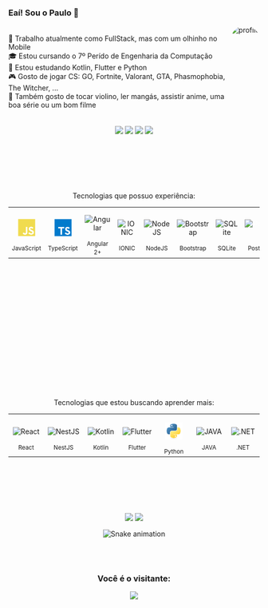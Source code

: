 ### Eaí! Sou o Paulo 👋

<img align="right" alt="profile" height="150" style="border-radius:50px;"
    src="https://media.discordapp.net/attachments/956389426337050625/956389455567130694/luffy.jpeg?width=960&height=564">

<div style="display: inline_block;">

<br>
🔭 Trabalho atualmente como FullStack, mas com um olhinho no Mobile

<br>
🎓 Estou cursando o 7º Perído de Engenharia da Computação

<br>
🌱 Estou estudando Kotlin, Flutter e Python

<br>
🎮 Gosto de jogar CS: GO, Fortnite, Valorant, GTA, Phasmophobia, The Witcher, ...

<br>
🎨 Também gosto de tocar violino, ler mangás, assistir anime, uma boa série ou um bom filme

<br>
<br>
<br>
<div align="center">
    <a href="https://www.instagram.com/o.paulooo/" target="_blank"><img
            src="https://img.shields.io/badge/-Instagram-%23E4405F?style=for-the-badge&logo=instagram&logoColor=white"
            target="_blank"></a>
    <a href="https://www.twitch.tv/0pixter" target="_blank"><img
            src="https://img.shields.io/badge/Twitch-9146FF?style=for-the-badge&logo=twitch&logoColor=white"
            target="_blank"></a>
    <a href="https://www.linkedin.com/in/paulo-victor-cruz" target="_blank"><img
            src="https://img.shields.io/badge/-LinkedIn-%230077B5?style=for-the-badge&logo=linkedin&logoColor=white"
            target="_blank"></a>
    <a href="https://opaulooo.github.io/portfolio/" target="_blank"><img
            src="https://img.shields.io/badge/website-000000?style=for-the-badge&logo=About.me&logoColor=white"
            target="_blank"></a>
</div>


<br>
<br>

##
<br>
<br>

<div style="display: inline_block; margin-bottom: 14em;" align="center">
<p>Tecnologias que possuo experiência:</p>

<div>
  <table>
  <tr style="width=100%">
  <td align="center" width="120px">
  <p>
      <img align="center" alt="JS" height="35" width="auto"
          src="https://raw.githubusercontent.com/devicons/devicon/master/icons/javascript/javascript-plain.svg">
  </p>
  <small>JavaScript</small>
  </td>


  <td align="center" width="120px">
  <p>
      <img align="center" alt="TS" height="35" width="auto"
          src="https://raw.githubusercontent.com/devicons/devicon/master/icons/typescript/typescript-plain.svg">
  </p>
  <small>TypeScript</small>
  </td>


  <td align="center" width="120px">
    <p>
        <img align="center" alt="Angular" height="35" width="auto"
            src="https://cdn.jsdelivr.net/gh/devicons/devicon/icons/angularjs/angularjs-original.svg">
    </p>
    <small>Angular 2+</small>
  </td>


  <td align="center" width="120px">
    <p>
        <img align="center" alt="IONIC" height="35" width="auto"
            src="https://cdn.jsdelivr.net/gh/devicons/devicon/icons/ionic/ionic-original.svg">
    </p>
    <small>IONIC</small>
  </td>


  <td align="center" width="120px">
    <p>
        <img align="center" alt="NodeJS" height="35" width="auto"
            src="https://cdn.jsdelivr.net/gh/devicons/devicon/icons/nodejs/nodejs-original.svg">
    </p>
    <small>NodeJS</small>
  </td>


  <td align="center" width="120px">
    <p>
        <img align="center" alt="Bootstrap" height="35" width="auto"
            src="https://cdn.jsdelivr.net/gh/devicons/devicon/icons/bootstrap/bootstrap-original.svg">
    </p>
    <small>Bootstrap</small>
  </td>
  

  <td align="center" width="120px">
    <p>
        <img align="center" alt="SQLite" height="50" width="auto"
            src="https://cdn.jsdelivr.net/gh/devicons/devicon/icons/sqlite/sqlite-original.svg">
    </p>
    <small>SQLite</small>
  </td>
      
  <td align="center" width="120px">
  <p>
    <img align="center" alt="PostgreSQL" height="50" width="auto" style="color:white"
        src="https://cdn.jsdelivr.net/gh/devicons/devicon/icons/postgresql/postgresql-original.svg">
  </p>
  <small>PostgreSQL</small>
  </tr>

  </td>

  </table>
</div>
</div>


<br>
<br>
<div style="display: inline_block; margin-top: 50px;" align="center">

<p>Tecnologias que estou buscando aprender mais:</p>

  <table>
  <tr style="width=100%">


  <td align="center" width="120px">
  <p>
    <img align="center" alt="React" height="50" width="auto"
    src="https://cdn.jsdelivr.net/gh/devicons/devicon/icons/react/react-original.svg" />
  </p>
  <small>React</small>
  </td>
  

  <td align="center" width="120px">
  <p>
    <img align="center" alt="NestJS" height="50" width="auto"
    src="https://cdn.jsdelivr.net/gh/devicons/devicon/icons/nestjs/nestjs-plain.svg" />
  </p>
  <small>NestJS</small>
  </td>
  


  <td align="center" width="120px">
    <p>
  <img align="center" alt="Kotlin" height="35" width="auto"
      src="https://cdn.jsdelivr.net/gh/devicons/devicon/icons/kotlin/kotlin-original.svg">
    </p>
    <small>Kotlin</small>
  </td>


  <td align="center" width="120px">
    <p>
  <img align="center" alt="Flutter" height="35" width="auto"
      src="https://cdn.jsdelivr.net/gh/devicons/devicon/icons/flutter/flutter-original.svg">
    </p>
    <small>Flutter</small>
  </td>


  <td align="center" width="120px">
    <p>
  <img align="center" alt="Python" height="35" width="auto"
      src="https://raw.githubusercontent.com/devicons/devicon/master/icons/python/python-original.svg">
    </p>
    <small>Python</small>
  </td>

  

  <td align="center" width="120px">
    <p>
        <img align="center" alt="JAVA" height="50" width="auto"
            src="https://cdn.jsdelivr.net/gh/devicons/devicon/icons/java/java-original.svg">
    </p>
    <small>JAVA</small>
  </td>
  

  <td align="center" width="120px">
    <p>
        <img align="center" alt=".NET" height="50" width="auto"
            src="https://cdn.jsdelivr.net/gh/devicons/devicon/icons/dotnetcore/dotnetcore-original.svg">
    </p>
    <small>.NET</small>
  </td>

  </tr>

  </table>
</div>

<br>
<br>

##

<br>
<br>
<div align="center">
    <a href="https://github.com/opaulooo"> </a>
    <img height="160em"
        src="https://github-readme-stats-sigma-five.vercel.app/api?username=opaulooo&show_icons=true&theme=dracula&include_all_commits=true&count_private=true&show_icons=true" />
    <img height="160em"
        src="https://github-readme-stats-sigma-five.vercel.app/api/top-langs/?username=opaulooo&layout=compact&langs_count=16&theme=dracula" />

  <br>

  ![Snake animation](https://github.com/opaulooo/opaulooo/blob/output/github-contribution-grid-snake.svg)
</div>

<br>
<br>
<h3 align="center">Você é o visitante:</h3>
<p align="center">
    <img alingn="center" src="https://profile-counter.glitch.me/opaulooo/count.svg" />
</p>
</div>
